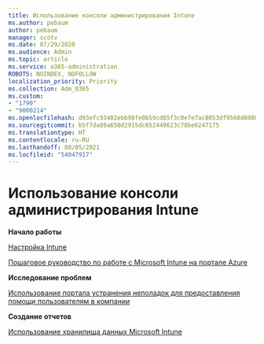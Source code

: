 ```yaml
---
title: Использование консоли администрирования Intune
ms.author: pebaum
author: pebaum
manager: scotv
ms.date: 07/29/2020
ms.audience: Admin
ms.topic: article
ms.service: o365-administration
ROBOTS: NOINDEX, NOFOLLOW
localization_priority: Priority
ms.collection: Adm_O365
ms.custom:
- "1790"
- "9000214"
ms.openlocfilehash: d93efc93402ebb98fe0b59cd65f3c0e7e7ac8053df9560d6980535b82d3813db
ms.sourcegitcommit: b5f7da89a650d2915dc652449623c78be6247175
ms.translationtype: HT
ms.contentlocale: ru-RU
ms.lasthandoff: 08/05/2021
ms.locfileid: "54047917"
---
```

# <a name="using-the-intune-admin-console"></a>Использование консоли администрирования Intune

**Начало работы**

[Настройка Intune](https://docs.microsoft.com/intune/setup-steps)

[Пошаговое руководство по работе с Microsoft Intune на портале Azure](https://docs.microsoft.com/intune/tutorial-walkthrough-intune-portal)

**Исследование проблем**

[Использование портала устранения неполадок для предоставления помощи пользователям в компании](https://docs.microsoft.com/intune/help-desk-operators)

**Создание отчетов**

[Использование хранилища данных Microsoft Intune](https://docs.microsoft.com/intune/reports-nav-create-intune-reports)